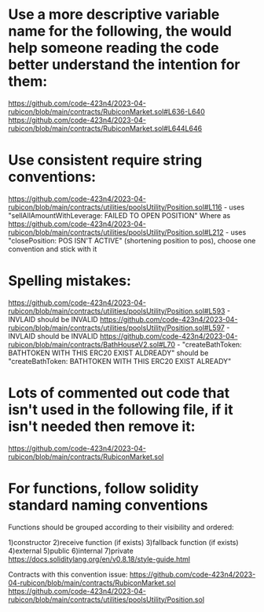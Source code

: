 # Use a more descriptive variable name for the following, the would help someone reading the code better understand the intention for them:
https://github.com/code-423n4/2023-04-rubicon/blob/main/contracts/RubiconMarket.sol#L636-L640
https://github.com/code-423n4/2023-04-rubicon/blob/main/contracts/RubiconMarket.sol#L644L646

# Use consistent require string conventions:
https://github.com/code-423n4/2023-04-rubicon/blob/main/contracts/utilities/poolsUtility/Position.sol#L116 -  uses "sellAllAmountWithLeverage: FAILED TO OPEN POSITION"
Where as https://github.com/code-423n4/2023-04-rubicon/blob/main/contracts/utilities/poolsUtility/Position.sol#L212 - uses "closePosition: POS ISN'T ACTIVE" (shortening position to pos), choose one convention and stick with it

# Spelling mistakes:
https://github.com/code-423n4/2023-04-rubicon/blob/main/contracts/utilities/poolsUtility/Position.sol#L593 - INVLAID should be INVALID
https://github.com/code-423n4/2023-04-rubicon/blob/main/contracts/utilities/poolsUtility/Position.sol#L597 - INVLAID should be INVALID
https://github.com/code-423n4/2023-04-rubicon/blob/main/contracts/BathHouseV2.sol#L70 - "createBathToken: BATHTOKEN WITH THIS ERC20 EXIST ALDREADY" should be "createBathToken: BATHTOKEN WITH THIS ERC20 EXIST ALREADY"

# Lots of commented out code that isn't used in the following file, if it isn't needed then remove it:
https://github.com/code-423n4/2023-04-rubicon/blob/main/contracts/RubiconMarket.sol

# For functions, follow solidity standard naming conventions
Functions should be grouped according to their visibility and ordered:

1)constructor
2)receive function (if exists)
3)fallback function (if exists)
4)external
5)public
6)internal
7)private
https://docs.soliditylang.org/en/v0.8.18/style-guide.html

Contracts with this convention issue:
https://github.com/code-423n4/2023-04-rubicon/blob/main/contracts/RubiconMarket.sol
https://github.com/code-423n4/2023-04-rubicon/blob/main/contracts/utilities/poolsUtility/Position.sol